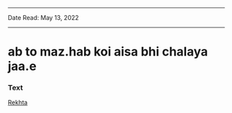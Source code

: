 
---

Date Read: May 13, 2022

---


# ab to maz.hab koi aisa bhi chalaya jaa.e


### Text

[Rekhta](https://www.rekhta.org/ghazals/ab-to-mazhab-koii-aisaa-bhii-chalaayaa-jaae-gopaldas-neeraj-ghazals?lang=ur)

